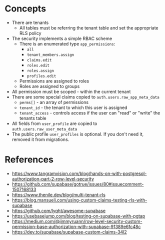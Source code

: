 # Concepts

* There are tenants
    * All tables must be referring the tenant table and set the appropriate RLS policy
* The security implements a simple RBAC scheme
	* There is an enumerated type `app_permissions`:
         * `all`
         * `tenant_members.assign`
         * `claims.edit`
         * `roles.edit`
         * `roles.assign`
         * `profiles.edit`
	* Permissions are assigned to roles
	* Roles are assigned to groups
* All permission must be scoped - within the current tenant
* There are some special claims copied to `auth.users.raw_app_meta_data`
    * `perms[]` - an array of permissions
    * `tenant_id` - the tenant to which this user is assigned
    * `tenant_access` - controls access if the user can "read" or "write" the tenants table
* All fields from `user_profile` are copied to `auth.users.raw_user_meta_data`
* The public profile `user_profiles` is optional. If you don't need it, removed it from migrations.



# References
* https://www.tangramvision.com/blog/hands-on-with-postgresql-authorization-part-2-row-level-security
* https://github.com/supabase/gotrue/issues/80#issuecomment-1507168133
* https://www.thenile.dev/blog/multi-tenant-rls
* https://blog.mansueli.com/using-custom-claims-testing-rls-with-supabase
* https://github.com/lyqht/awesome-supabase
* https://usebasejump.com/blog/testing-on-supabase-with-pgtap
* https://medium.com/@jimmyruann/row-level-security-custom-permission-base-authorization-with-supabase-91389e6fc48c
* https://dev.to/supabase/supabase-custom-claims-34l2
